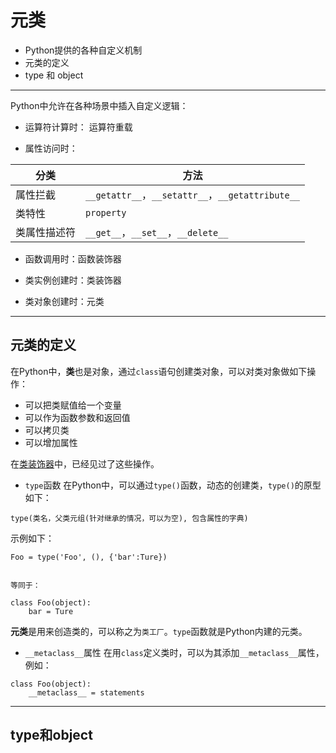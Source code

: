 # 元类

+ Python提供的各种自定义机制
+ 元类的定义
+ type 和 object

--------------------------------------------------------------------------------
Python中允许在各种场景中插入自定义逻辑：

+ 运算符计算时： 运算符重载

+ 属性访问时：

|分类		  |方法 |
|-------------|-------------------------------------------------|
|属性拦截     |`__getattr__`，`__setattr__`，`__getattribute__` |
|类特性       |`property`										|
|类属性描述符 |`__get__`，`__set__`，`__delete__`				|

+ 函数调用时：函数装饰器

+ 类实例创建时：类装饰器

+ 类对象创建时：元类

--------------------------------------------------------------------------------
## 元类的定义
在Python中，**类**也是对象，通过``class``语句创建类对象，可以对类对象做如下操作：

+ 可以把类赋值给一个变量
+ 可以作为函数参数和返回值
+ 可以拷贝类
+ 可以增加属性

在[类装饰器](decorator.md)中，已经见过了这些操作。


+ `type`函数
在Python中，可以通过`type()`函数，动态的创建类，`type()`的原型如下：
```
type(类名，父类元组(针对继承的情况，可以为空), 包含属性的字典)
```

示例如下：
```
Foo = type('Foo', (), {'bar':Ture})


等同于：

class Foo(object):
	bar = Ture

```

**元类**是用来创造类的，可以称之为`类工厂`。`type`函数就是Python内建的元类。


+ `__metaclass__`属性
在用`class`定义类时，可以为其添加`__metaclass__`属性，例如：
```
class Foo(object):
	__metaclass__ = statements
```

--------------------------------------------------------------------------------
## type和object


